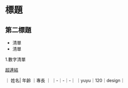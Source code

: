 # 標題
## 第二標題
- 清單
- 清單

1.數字清單

[超連結](http://tw.yahoo.com)

｜ 姓名| 年齡 ｜專長 ｜
｜-｜-｜-｜
｜yuyu｜120｜design｜
